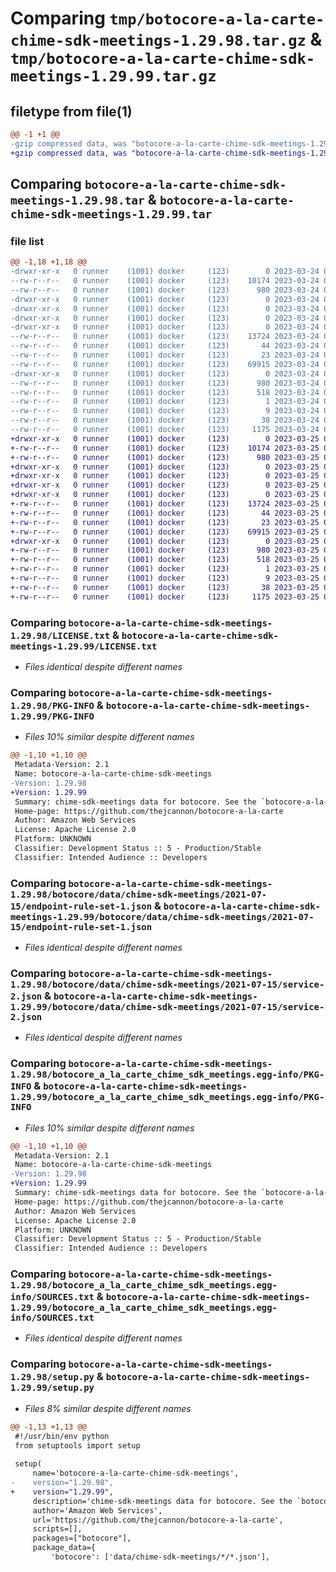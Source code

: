 # Comparing `tmp/botocore-a-la-carte-chime-sdk-meetings-1.29.98.tar.gz` & `tmp/botocore-a-la-carte-chime-sdk-meetings-1.29.99.tar.gz`

## filetype from file(1)

```diff
@@ -1 +1 @@
-gzip compressed data, was "botocore-a-la-carte-chime-sdk-meetings-1.29.98.tar", last modified: Fri Mar 24 01:24:11 2023, max compression
+gzip compressed data, was "botocore-a-la-carte-chime-sdk-meetings-1.29.99.tar", last modified: Sat Mar 25 01:22:31 2023, max compression
```

## Comparing `botocore-a-la-carte-chime-sdk-meetings-1.29.98.tar` & `botocore-a-la-carte-chime-sdk-meetings-1.29.99.tar`

### file list

```diff
@@ -1,18 +1,18 @@
-drwxr-xr-x   0 runner    (1001) docker     (123)        0 2023-03-24 01:24:11.885870 botocore-a-la-carte-chime-sdk-meetings-1.29.98/
--rw-r--r--   0 runner    (1001) docker     (123)    10174 2023-03-24 01:24:11.000000 botocore-a-la-carte-chime-sdk-meetings-1.29.98/LICENSE.txt
--rw-r--r--   0 runner    (1001) docker     (123)      980 2023-03-24 01:24:11.885870 botocore-a-la-carte-chime-sdk-meetings-1.29.98/PKG-INFO
-drwxr-xr-x   0 runner    (1001) docker     (123)        0 2023-03-24 01:24:11.885870 botocore-a-la-carte-chime-sdk-meetings-1.29.98/botocore/
-drwxr-xr-x   0 runner    (1001) docker     (123)        0 2023-03-24 01:24:11.885870 botocore-a-la-carte-chime-sdk-meetings-1.29.98/botocore/data/
-drwxr-xr-x   0 runner    (1001) docker     (123)        0 2023-03-24 01:24:11.885870 botocore-a-la-carte-chime-sdk-meetings-1.29.98/botocore/data/chime-sdk-meetings/
-drwxr-xr-x   0 runner    (1001) docker     (123)        0 2023-03-24 01:24:11.885870 botocore-a-la-carte-chime-sdk-meetings-1.29.98/botocore/data/chime-sdk-meetings/2021-07-15/
--rw-r--r--   0 runner    (1001) docker     (123)    13724 2023-03-24 01:23:57.000000 botocore-a-la-carte-chime-sdk-meetings-1.29.98/botocore/data/chime-sdk-meetings/2021-07-15/endpoint-rule-set-1.json
--rw-r--r--   0 runner    (1001) docker     (123)       44 2023-03-24 01:23:57.000000 botocore-a-la-carte-chime-sdk-meetings-1.29.98/botocore/data/chime-sdk-meetings/2021-07-15/examples-1.json
--rw-r--r--   0 runner    (1001) docker     (123)       23 2023-03-24 01:23:57.000000 botocore-a-la-carte-chime-sdk-meetings-1.29.98/botocore/data/chime-sdk-meetings/2021-07-15/paginators-1.json
--rw-r--r--   0 runner    (1001) docker     (123)    69915 2023-03-24 01:23:57.000000 botocore-a-la-carte-chime-sdk-meetings-1.29.98/botocore/data/chime-sdk-meetings/2021-07-15/service-2.json
-drwxr-xr-x   0 runner    (1001) docker     (123)        0 2023-03-24 01:24:11.885870 botocore-a-la-carte-chime-sdk-meetings-1.29.98/botocore_a_la_carte_chime_sdk_meetings.egg-info/
--rw-r--r--   0 runner    (1001) docker     (123)      980 2023-03-24 01:24:11.000000 botocore-a-la-carte-chime-sdk-meetings-1.29.98/botocore_a_la_carte_chime_sdk_meetings.egg-info/PKG-INFO
--rw-r--r--   0 runner    (1001) docker     (123)      518 2023-03-24 01:24:11.000000 botocore-a-la-carte-chime-sdk-meetings-1.29.98/botocore_a_la_carte_chime_sdk_meetings.egg-info/SOURCES.txt
--rw-r--r--   0 runner    (1001) docker     (123)        1 2023-03-24 01:24:11.000000 botocore-a-la-carte-chime-sdk-meetings-1.29.98/botocore_a_la_carte_chime_sdk_meetings.egg-info/dependency_links.txt
--rw-r--r--   0 runner    (1001) docker     (123)        9 2023-03-24 01:24:11.000000 botocore-a-la-carte-chime-sdk-meetings-1.29.98/botocore_a_la_carte_chime_sdk_meetings.egg-info/top_level.txt
--rw-r--r--   0 runner    (1001) docker     (123)       38 2023-03-24 01:24:11.885870 botocore-a-la-carte-chime-sdk-meetings-1.29.98/setup.cfg
--rw-r--r--   0 runner    (1001) docker     (123)     1175 2023-03-24 01:24:11.000000 botocore-a-la-carte-chime-sdk-meetings-1.29.98/setup.py
+drwxr-xr-x   0 runner    (1001) docker     (123)        0 2023-03-25 01:22:31.334871 botocore-a-la-carte-chime-sdk-meetings-1.29.99/
+-rw-r--r--   0 runner    (1001) docker     (123)    10174 2023-03-25 01:22:31.000000 botocore-a-la-carte-chime-sdk-meetings-1.29.99/LICENSE.txt
+-rw-r--r--   0 runner    (1001) docker     (123)      980 2023-03-25 01:22:31.334871 botocore-a-la-carte-chime-sdk-meetings-1.29.99/PKG-INFO
+drwxr-xr-x   0 runner    (1001) docker     (123)        0 2023-03-25 01:22:31.334871 botocore-a-la-carte-chime-sdk-meetings-1.29.99/botocore/
+drwxr-xr-x   0 runner    (1001) docker     (123)        0 2023-03-25 01:22:31.334871 botocore-a-la-carte-chime-sdk-meetings-1.29.99/botocore/data/
+drwxr-xr-x   0 runner    (1001) docker     (123)        0 2023-03-25 01:22:31.334871 botocore-a-la-carte-chime-sdk-meetings-1.29.99/botocore/data/chime-sdk-meetings/
+drwxr-xr-x   0 runner    (1001) docker     (123)        0 2023-03-25 01:22:31.334871 botocore-a-la-carte-chime-sdk-meetings-1.29.99/botocore/data/chime-sdk-meetings/2021-07-15/
+-rw-r--r--   0 runner    (1001) docker     (123)    13724 2023-03-25 01:22:12.000000 botocore-a-la-carte-chime-sdk-meetings-1.29.99/botocore/data/chime-sdk-meetings/2021-07-15/endpoint-rule-set-1.json
+-rw-r--r--   0 runner    (1001) docker     (123)       44 2023-03-25 01:22:12.000000 botocore-a-la-carte-chime-sdk-meetings-1.29.99/botocore/data/chime-sdk-meetings/2021-07-15/examples-1.json
+-rw-r--r--   0 runner    (1001) docker     (123)       23 2023-03-25 01:22:12.000000 botocore-a-la-carte-chime-sdk-meetings-1.29.99/botocore/data/chime-sdk-meetings/2021-07-15/paginators-1.json
+-rw-r--r--   0 runner    (1001) docker     (123)    69915 2023-03-25 01:22:12.000000 botocore-a-la-carte-chime-sdk-meetings-1.29.99/botocore/data/chime-sdk-meetings/2021-07-15/service-2.json
+drwxr-xr-x   0 runner    (1001) docker     (123)        0 2023-03-25 01:22:31.334871 botocore-a-la-carte-chime-sdk-meetings-1.29.99/botocore_a_la_carte_chime_sdk_meetings.egg-info/
+-rw-r--r--   0 runner    (1001) docker     (123)      980 2023-03-25 01:22:31.000000 botocore-a-la-carte-chime-sdk-meetings-1.29.99/botocore_a_la_carte_chime_sdk_meetings.egg-info/PKG-INFO
+-rw-r--r--   0 runner    (1001) docker     (123)      518 2023-03-25 01:22:31.000000 botocore-a-la-carte-chime-sdk-meetings-1.29.99/botocore_a_la_carte_chime_sdk_meetings.egg-info/SOURCES.txt
+-rw-r--r--   0 runner    (1001) docker     (123)        1 2023-03-25 01:22:31.000000 botocore-a-la-carte-chime-sdk-meetings-1.29.99/botocore_a_la_carte_chime_sdk_meetings.egg-info/dependency_links.txt
+-rw-r--r--   0 runner    (1001) docker     (123)        9 2023-03-25 01:22:31.000000 botocore-a-la-carte-chime-sdk-meetings-1.29.99/botocore_a_la_carte_chime_sdk_meetings.egg-info/top_level.txt
+-rw-r--r--   0 runner    (1001) docker     (123)       38 2023-03-25 01:22:31.334871 botocore-a-la-carte-chime-sdk-meetings-1.29.99/setup.cfg
+-rw-r--r--   0 runner    (1001) docker     (123)     1175 2023-03-25 01:22:31.000000 botocore-a-la-carte-chime-sdk-meetings-1.29.99/setup.py
```

### Comparing `botocore-a-la-carte-chime-sdk-meetings-1.29.98/LICENSE.txt` & `botocore-a-la-carte-chime-sdk-meetings-1.29.99/LICENSE.txt`

 * *Files identical despite different names*

### Comparing `botocore-a-la-carte-chime-sdk-meetings-1.29.98/PKG-INFO` & `botocore-a-la-carte-chime-sdk-meetings-1.29.99/PKG-INFO`

 * *Files 10% similar despite different names*

```diff
@@ -1,10 +1,10 @@
 Metadata-Version: 2.1
 Name: botocore-a-la-carte-chime-sdk-meetings
-Version: 1.29.98
+Version: 1.29.99
 Summary: chime-sdk-meetings data for botocore. See the `botocore-a-la-carte` package for more info.
 Home-page: https://github.com/thejcannon/botocore-a-la-carte
 Author: Amazon Web Services
 License: Apache License 2.0
 Platform: UNKNOWN
 Classifier: Development Status :: 5 - Production/Stable
 Classifier: Intended Audience :: Developers
```

### Comparing `botocore-a-la-carte-chime-sdk-meetings-1.29.98/botocore/data/chime-sdk-meetings/2021-07-15/endpoint-rule-set-1.json` & `botocore-a-la-carte-chime-sdk-meetings-1.29.99/botocore/data/chime-sdk-meetings/2021-07-15/endpoint-rule-set-1.json`

 * *Files identical despite different names*

### Comparing `botocore-a-la-carte-chime-sdk-meetings-1.29.98/botocore/data/chime-sdk-meetings/2021-07-15/service-2.json` & `botocore-a-la-carte-chime-sdk-meetings-1.29.99/botocore/data/chime-sdk-meetings/2021-07-15/service-2.json`

 * *Files identical despite different names*

### Comparing `botocore-a-la-carte-chime-sdk-meetings-1.29.98/botocore_a_la_carte_chime_sdk_meetings.egg-info/PKG-INFO` & `botocore-a-la-carte-chime-sdk-meetings-1.29.99/botocore_a_la_carte_chime_sdk_meetings.egg-info/PKG-INFO`

 * *Files 10% similar despite different names*

```diff
@@ -1,10 +1,10 @@
 Metadata-Version: 2.1
 Name: botocore-a-la-carte-chime-sdk-meetings
-Version: 1.29.98
+Version: 1.29.99
 Summary: chime-sdk-meetings data for botocore. See the `botocore-a-la-carte` package for more info.
 Home-page: https://github.com/thejcannon/botocore-a-la-carte
 Author: Amazon Web Services
 License: Apache License 2.0
 Platform: UNKNOWN
 Classifier: Development Status :: 5 - Production/Stable
 Classifier: Intended Audience :: Developers
```

### Comparing `botocore-a-la-carte-chime-sdk-meetings-1.29.98/botocore_a_la_carte_chime_sdk_meetings.egg-info/SOURCES.txt` & `botocore-a-la-carte-chime-sdk-meetings-1.29.99/botocore_a_la_carte_chime_sdk_meetings.egg-info/SOURCES.txt`

 * *Files identical despite different names*

### Comparing `botocore-a-la-carte-chime-sdk-meetings-1.29.98/setup.py` & `botocore-a-la-carte-chime-sdk-meetings-1.29.99/setup.py`

 * *Files 8% similar despite different names*

```diff
@@ -1,13 +1,13 @@
 #!/usr/bin/env python
 from setuptools import setup
 
 setup(
     name='botocore-a-la-carte-chime-sdk-meetings',
-    version="1.29.98",
+    version="1.29.99",
     description='chime-sdk-meetings data for botocore. See the `botocore-a-la-carte` package for more info.',
     author='Amazon Web Services',
     url='https://github.com/thejcannon/botocore-a-la-carte',
     scripts=[],
     packages=["botocore"],
     package_data={
         'botocore': ['data/chime-sdk-meetings/*/*.json'],
```

